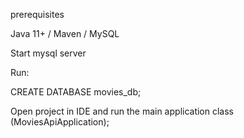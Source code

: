 prerequisites

Java 11+ / Maven / MySQL

Start mysql server

Run:

CREATE DATABASE movies_db;


Open project in IDE and run the main application class (MoviesApiApplication);